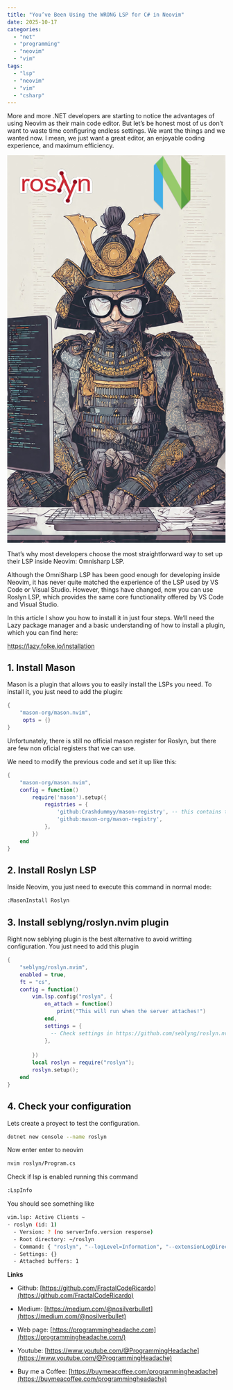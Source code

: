 ```yaml
---
title: "You’ve Been Using the WRONG LSP for C# in Neovim"
date: 2025-10-17
categories: 
  - "net"
  - "programming"
  - "neovim"
  - "vim"
tags: 
  - "lsp"
  - "neovim"
  - "vim"
  - "csharp"
---
```


More and more .NET developers are starting to notice the advantages of using Neovim as their main code editor. But let’s be honest most of us don’t want to waste time configuring endless settings. We want the things and we wanted now. I mean, we just want a great editor, an enjoyable coding experience, and maximum efficiency.

![](images/samurai.jpg)

That’s why most developers choose the most straightforward way to set up their LSP inside Neovim: Omnisharp LSP.

Although the OmniSharp LSP has been good enough for developing inside Neovim, it has never quite matched the experience of the LSP used by VS Code or Visual Studio.
However, things have changed, now you can use Roslyn LSP, which provides the same core functionality offered by VS Code and Visual Studio.

In this article I show you how to install it in just four steps. We’ll need the Lazy package manager and a basic understanding of how to install a plugin, which you can find here:

https://lazy.folke.io/installation

## 1. Install Mason

Mason is a plugin that allows you to easily install the LSPs you need.
To install it, you just need to add the plugin:

``` lua
{
    "mason-org/mason.nvim",
     opts = {}
}
```

Unfortunately, there is still no official mason register for Roslyn, but there are few non oficial registers that we can use.

We need to modify the previous code and set it up like this:

``` lua 
{
    "mason-org/mason.nvim",
    config = function()
        require('mason').setup({
            registries = {
                'github:Crashdummyy/mason-registry', -- this contains the register for Roslyn
                'github:mason-org/mason-registry', 
            },
        })
    end
}
```
  
## 2. Install Roslyn LSP

Inside Neovim, you just need to execute this command in normal mode:

``` bash
:MasonInstall Roslyn
```

## 3. Install seblyng/roslyn.nvim plugin

Right now seblying plugin is the best alternative to avoid writting configuration. You just need to add this plugin

``` lua
{
    "seblyng/roslyn.nvim",
    enabled = true,
    ft = "cs",
    config = function()
        vim.lsp.config("roslyn", {
            on_attach = function()
                print("This will run when the server attaches!")
            end,
            settings = {
              -- Check settings in https://github.com/seblyng/roslyn.nvim
            },

        })
        local roslyn = require("roslyn");
        roslyn.setup();
    end
}
```

## 4. Check your configuration

Lets create a proyect to test the configuration.

``` bash
dotnet new console --name roslyn
```

Now enter enter to neovim

``` bash
nvim roslyn/Program.cs
``` 

Check if lsp is enabled running this command

``` bash
:LspInfo
``` 

You should see something like 

``` bash
vim.lsp: Active Clients ~
- roslyn (id: 1)
  - Version: ? (no serverInfo.version response)
  - Root directory: ~/roslyn
  - Command: { "roslyn", "--logLevel=Information", "--extensionLogDirectory=/home/ricardo/.local/state/nvim", "--stdio" }
  - Settings: {}
  - Attached buffers: 1

``` 

**Links**

- Github: [https://github.com/FractalCodeRicardo](https://github.com/FractalCodeRicardo)

- Medium: [https://medium.com/@nosilverbullet](https://medium.com/@nosilverbullet)

- Web page: [https://programmingheadache.com](https://programmingheadache.com/)

- Youtube: [https://www.youtube.com/@ProgrammingHeadache](https://www.youtube.com/@ProgrammingHeadache)

- Buy me a Coffee: [https://buymeacoffee.com/programmingheadache](https://buymeacoffee.com/programmingheadache)


